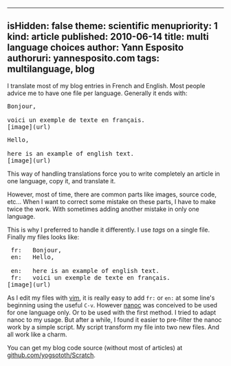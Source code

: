 -----
isHidden:       false
theme: scientific
menupriority:   1
kind:           article
published: 2010-06-14
title: multi language choices
author: Yann Esposito
authoruri: yannesposito.com
tags:  multilanguage, blog
-----

I translate most of my blog entries in French and English.
Most people advice me to have one file per language. Generally it ends with:

<pre class="twilight">
Bonjour, 

voici un exemple de texte en français.
[image](url)
</pre>

<pre class="twilight">
Hello, 

here is an example of english text.
[image](url)
</pre>

This way of handling translations force you to write completely an article in one language, copy it, and translate it.

However, most of time, there are common parts like images, source code, etc...
When I want to correct some mistake on these parts, I have to make twice the work. With sometimes adding another mistake in only one language.

This is why I preferred to handle it differently.
I use *tags* on a single file.
Finally my files looks like:

<pre class="twilight">
 fr:   Bonjour, 
 en:   Hello, 

 en:   here is an example of english text.
 fr:   voici un exemple de texte en français.
[image](url)
</pre>

As I edit my files with [vim](http://vim.org), it is really easy to add `fr:` or `en:` at some line's beginning using the useful `C-v`.
However [nanoc](http://nanoc.stoneship.org) was conceived to be used for one language only. Or to be used with the first method. I tried to adapt nanoc to my usage. But after a while, I found it easier to pre-filter the nanoc work by a simple script. My script transform my file into two new files. And all work like a charm.

You can get my blog code source (without most of articles) at [github.com/yogsototh/Scratch](http://github.com/yogsototh/Scratch). 
